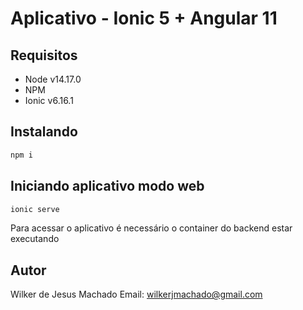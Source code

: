 # Aplicativo - Ionic 5 + Angular 11

## Requisitos
* Node v14.17.0
* NPM
* Ionic v6.16.1

## Instalando
```bash
npm i
```

## Iniciando aplicativo modo web
```bash
ionic serve
```

Para acessar o aplicativo é necessário o container do backend estar executando


## Autor
Wilker de Jesus Machado
Email: <wilkerjmachado@gmail.com>
